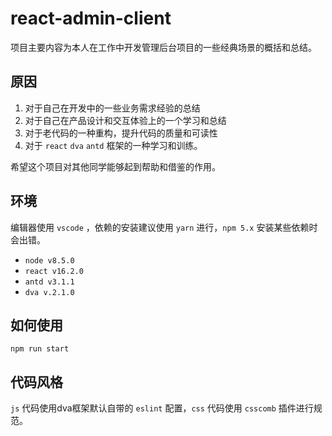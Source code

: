 # react-admin-client

项目主要内容为本人在工作中开发管理后台项目的一些经典场景的概括和总结。

## 原因

1. 对于自己在开发中的一些业务需求经验的总结
2. 对于自己在产品设计和交互体验上的一个学习和总结
3. 对于老代码的一种重构，提升代码的质量和可读性
4. 对于 ```react``` ```dva``` ```antd``` 框架的一种学习和训练。

希望这个项目对其他同学能够起到帮助和借鉴的作用。

## 环境

编辑器使用 ```vscode``` ，依赖的安装建议使用 ```yarn``` 进行，```npm 5.x``` 安装某些依赖时会出错。

* ```node v8.5.0```
* ```react v16.2.0```
* ```antd v3.1.1```
* ```dva v.2.1.0```

## 如何使用

```
npm run start
```

## 代码风格

```js``` 代码使用dva框架默认自带的 ```eslint``` 配置，```css``` 代码使用 ```csscomb``` 插件进行规范。
